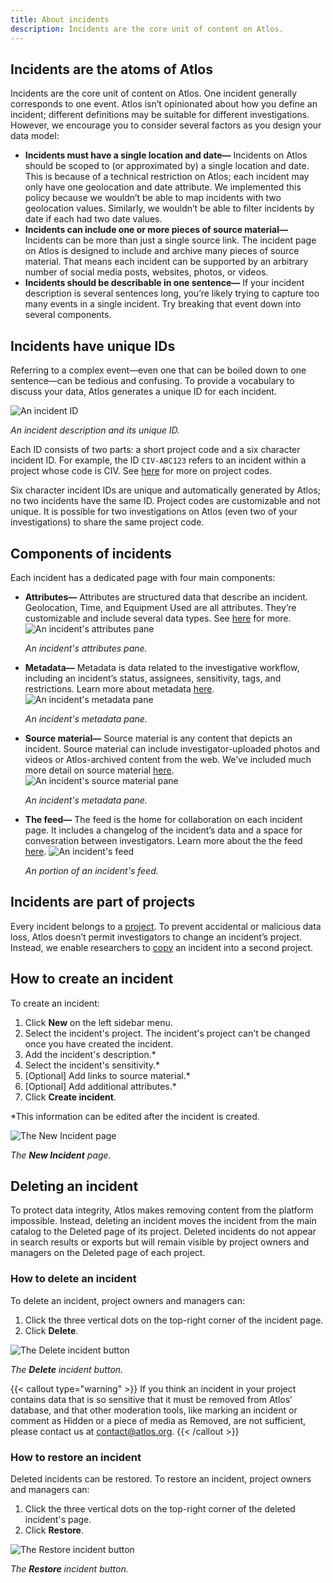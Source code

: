 ```yaml
---
title: About incidents 
description: Incidents are the core unit of content on Atlos. 
---
```


## Incidents are the atoms of Atlos 
Incidents are the core unit of content on Atlos. One incident generally corresponds to one event. Atlos isn’t opinionated about how you define an incident; different definitions may be suitable for different investigations. However, we encourage you to consider several factors as you design your data model:
-  **Incidents must have a single location and date—** Incidents on Atlos should be scoped to (or approximated by) a single location and date. This is because of a technical restriction on Atlos; each incident may only have one geolocation and date attribute. We implemented this policy because we wouldn’t be able to map incidents with two geolocation values. Similarly, we wouldn’t be able to filter incidents by date if each had two date values. 
-  **Incidents can include one or more pieces of source material—** Incidents can be more than just a single source link. The incident page on Atlos is designed to include and archive many pieces of source material. That means each incident can be supported by an arbitrary number of social media posts, websites, photos, or videos. 
-  **Incidents should be describable in one sentence—** If your incident description is several sentences long, you’re likely trying to capture too many events in a single incident. Try breaking that event down into several components. 

## Incidents have unique IDs
Referring to a complex event—even one that can be boiled down to one sentence—can be tedious and confusing. To provide a vocabulary to discuss your data, Atlos generates a unique ID for each incident. 


![An incident ID](/images/incident_id.png)

*An incident description and its unique ID.* 

Each ID consists of two parts: a short project code and a six character incident ID. For example, the ID `CIV-ABC123` refers to an incident within a project whose code is CIV. See [here](/docs/projects/#project-code) for more on project codes. 

Six character incident IDs are unique and automatically generated by Atlos; no two incidents have the same ID. Project codes are customizable and not unique. It is possible for two investigations on Atlos (even two of your investigations) to share the same project code. 

## Components of incidents
Each incident has a dedicated page with four main components:
- **Attributes—** Attributes are structured data that describe an incident. Geolocation, Time, and Equipment Used are all attributes. They’re customizable and include several data types. See [here](/docs/attributes) for more. 
    ![An incident's attributes pane](/images/attributes.png)

    *An incident's attributes pane.* 

- **Metadata—** Metadata is data related to the investigative workflow, including an incident’s status, assignees, sensitivity, tags, and restrictions. Learn more about metadata [here](/docs/metadata). 
    ![An incident's metadata pane](/images/metadata.png)

    *An incident's metadata pane.* 

- **Source material—** Source material is any content that depicts an incident. Source material can include investigator-uploaded photos and videos or Atlos-archived content from the web. We’ve included much more detail on source material [here](/docs/source-material). 
    ![An incident's source material pane](/images/source_material.png)

    *An incident's metadata pane.* 
- **The feed—** The feed is the home for collaboration on each incident page. It includes a changelog of the incident’s data and a space for convesration between investigators.  Learn more about the the feed [here](/docs/comments-and-the-feed).
    ![An incident's feed](/images/feed.png)

    *An portion of an incident's feed.* 

## Incidents are part of projects 
Every incident belongs to a [project](/docs/projects). To prevent accidental or malicious data loss, Atlos doesn’t permit investigators to change an incident’s project. Instead, we enable researchers to [copy](/docs/projects#how-to-copy-an-incident-to-a-second-project) an incident into a second project. 

## How to create an incident 
To create an incident:
1. Click **New** on the left sidebar menu.
2. Select the incident's project. The incident's project can't be changed once you have created the incident.  
3. Add the incident's description.*
4. Select the incident's sensitivity.*
5. [Optional] Add links to source material.*
6. [Optional] Add additional attributes.*
7. Click **Create incident**.
   
*This information can be edited after the incident is created.

![The New Incident page](/images/incident_creation.png)

*The **New Incident** page.* 

## Deleting an incident 
To protect data integrity, Atlos makes removing content from the platform impossible. Instead, deleting an incident moves the incident from the main catalog to the Deleted page of its project. Deleted incidents do not appear in search results or exports but will remain visible by project owners and managers on the Deleted page of each project. 

### How to delete an incident
To delete an incident, project owners and managers can: 
1. Click the three vertical dots on the top-right corner of the incident page.
2. Click **Delete**.

![The Delete incident button](/images/delete_incident.png)

*The **Delete** incident button.* 

{{< callout type="warning" >}}
If you think an incident in your project contains data that is so sensitive that it must be removed from Atlos’ database, and that other moderation tools, like marking an incident or comment as Hidden or a piece of media as Removed, are not sufficient, please contact us at [contact@atlos.org](mailto:contact@atlos.org). 
{{< /callout >}}

### How to restore an incident
Deleted incidents can be restored. To restore an incident, project owners and managers can:
1. Click the three vertical dots on the top-right corner of the deleted incident's page.
2. Click **Restore**.

![The Restore incident button](/images/restore_incident.png)

*The **Restore** incident button.* 